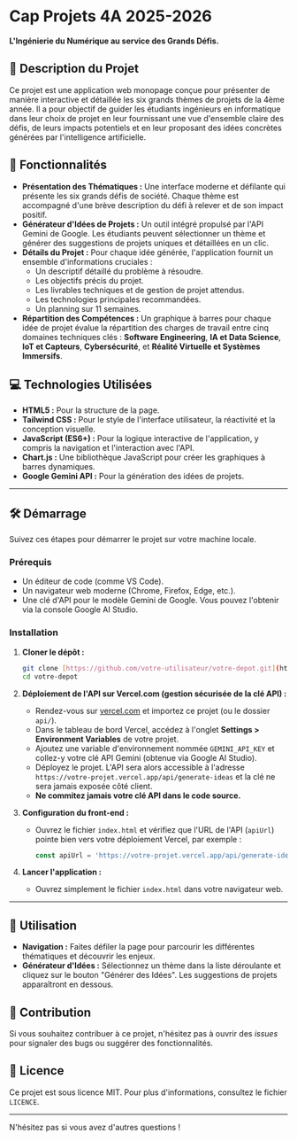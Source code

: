 # Cap Projets 4A 2025-2026

**L'Ingénierie du Numérique au service des Grands Défis.**

## 🎯 Description du Projet

Ce projet est une application web monopage conçue pour présenter de manière interactive et détaillée les six grands thèmes de projets de la 4ème année. Il a pour objectif de guider les étudiants ingénieurs en informatique dans leur choix de projet en leur fournissant une vue d'ensemble claire des défis, de leurs impacts potentiels et en leur proposant des idées concrètes générées par l'intelligence artificielle.

## 🚀 Fonctionnalités

* **Présentation des Thématiques :** Une interface moderne et défilante qui présente les six grands défis de société. Chaque thème est accompagné d'une brève description du défi à relever et de son impact positif.
* **Générateur d'Idées de Projets :** Un outil intégré propulsé par l'API Gemini de Google. Les étudiants peuvent sélectionner un thème et générer des suggestions de projets uniques et détaillées en un clic.
* **Détails du Projet :** Pour chaque idée générée, l'application fournit un ensemble d'informations cruciales :
    * Un descriptif détaillé du problème à résoudre.
    * Les objectifs précis du projet.
    * Les livrables techniques et de gestion de projet attendus.
    * Les technologies principales recommandées.
    * Un planning sur 11 semaines.
* **Répartition des Compétences :** Un graphique à barres pour chaque idée de projet évalue la répartition des charges de travail entre cinq domaines techniques clés : **Software Engineering**, **IA et Data Science**, **IoT et Capteurs**, **Cybersécurité**, et **Réalité Virtuelle et Systèmes Immersifs**.

## 💻 Technologies Utilisées

* **HTML5 :** Pour la structure de la page.
* **Tailwind CSS :** Pour le style de l'interface utilisateur, la réactivité et la conception visuelle.
* **JavaScript (ES6+) :** Pour la logique interactive de l'application, y compris la navigation et l'interaction avec l'API.
* **Chart.js :** Une bibliothèque JavaScript pour créer les graphiques à barres dynamiques.
* **Google Gemini API :** Pour la génération des idées de projets.

---

## 🛠️ Démarrage

Suivez ces étapes pour démarrer le projet sur votre machine locale.

### Prérequis

* Un éditeur de code (comme VS Code).
* Un navigateur web moderne (Chrome, Firefox, Edge, etc.).
* Une clé d'API pour le modèle Gemini de Google. Vous pouvez l'obtenir via la console Google AI Studio.


### Installation

1.  **Cloner le dépôt :**
    ```bash
    git clone [https://github.com/votre-utilisateur/votre-depot.git](https://github.com/votre-utilisateur/votre-depot.git)
    cd votre-depot
    ```

2.  **Déploiement de l'API sur Vercel.com (gestion sécurisée de la clé API) :**
    - Rendez-vous sur [vercel.com](https://vercel.com/) et importez ce projet (ou le dossier `api/`).
    - Dans le tableau de bord Vercel, accédez à l'onglet **Settings > Environment Variables** de votre projet.
    - Ajoutez une variable d'environnement nommée `GEMINI_API_KEY` et collez-y votre clé API Gemini (obtenue via Google AI Studio).
    - Déployez le projet. L'API sera alors accessible à l'adresse `https://votre-projet.vercel.app/api/generate-ideas` et la clé ne sera jamais exposée côté client.
    - **Ne commitez jamais votre clé API dans le code source.**

3.  **Configuration du front-end :**
    - Ouvrez le fichier `index.html` et vérifiez que l'URL de l'API (`apiUrl`) pointe bien vers votre déploiement Vercel, par exemple :
      ```javascript
      const apiUrl = 'https://votre-projet.vercel.app/api/generate-ideas';
      ```

4.  **Lancer l'application :**
    - Ouvrez simplement le fichier `index.html` dans votre navigateur web.

---

## 🧭 Utilisation

* **Navigation :** Faites défiler la page pour parcourir les différentes thématiques et découvrir les enjeux.
* **Générateur d'Idées :** Sélectionnez un thème dans la liste déroulante et cliquez sur le bouton "Générer des Idées". Les suggestions de projets apparaîtront en dessous.

## 🤝 Contribution

Si vous souhaitez contribuer à ce projet, n'hésitez pas à ouvrir des *issues* pour signaler des bugs ou suggérer des fonctionnalités.

## 📄 Licence

Ce projet est sous licence MIT. Pour plus d'informations, consultez le fichier `LICENCE`.

---

N'hésitez pas si vous avez d'autres questions !
